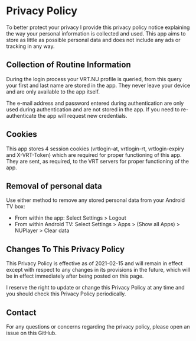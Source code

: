 # Privacy Policy

To better protect your privacy I provide this privacy policy notice explaining the way your personal information is collected and used.
This app aims to store as little as possible personal data and does not include any ads or tracking in any way.

## Collection of Routine Information

During the login process your VRT.NU profile is queried, from this query your first and last name are stored in the app.
They never leave your device and are only available to the app itself.

The e-mail address and password entered during authentication are only used during authentication and are not stored in the app.
If you need to re-authenticate the app will request new credentials.

## Cookies

This app stores 4 session cookies (vrtlogin-at, vrtlogin-rt, vrtlogin-expiry and X-VRT-Token) which are required for proper functioning of this app.
They are sent, as required, to the VRT servers for proper functioning of the app.

## Removal of personal data

Use either method to remove any stored personal data from your Android TV box:

- From within the app: Select Settings > Logout
- From within Android TV: Select Settings > Apps > (Show all Apps) > NUPlayer > Clear data

## Changes To This Privacy Policy

This Privacy Policy is effective as of 2021-02-15 and will remain in effect except with respect to any changes in its provisions in the future, which will be in effect immediately after being posted on this page.

I reserve the right to update or change this Privacy Policy at any time and you should check this Privacy Policy periodically.

## Contact

For any questions or concerns regarding the privacy policy, please open an issue on this GitHub.
